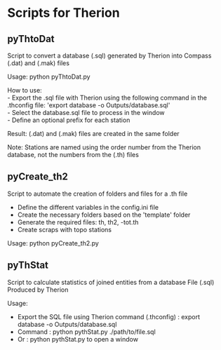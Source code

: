 Scripts for Therion
====================

pyThtoDat
---------

Script to convert a database (.sql) generated by Therion
into Compass (.dat) and (.mak) files

Usage: python pyThtoDat.py  

How to use:  
	- Export the .sql file with Therion using the following command in the .thconfig file: 'export database -o Outputs/database.sql'  
	- Select the database.sql file to process in the window  
	- Define an optional prefix for each station  

Result: (.dat) and (.mak) files are created in the same folder  

Note: Stations are named using the order number from the Therion database, not the numbers from the (.th) files  


pyCreate_th2
------------

Script to automate the creation of folders and files for a .th file

- Define the different variables in the config.ini file  
- Create the necessary folders based on the 'template' folder  
- Generate the required files: th, th2, -tot.th  
- Create scraps with topo stations  

Usage: python pyCreate_th2.py  


pyThStat
--------

Script to calculate statistics of joined entities from a database File (.sql) Produced by Therion

Usage:
- Export the SQL file using Therion command (.thconfig) : export database -o Outputs/database.sql
- Command : python pythStat.py ./path/to/file.sql
- Or : python pythStat.py to open a window
